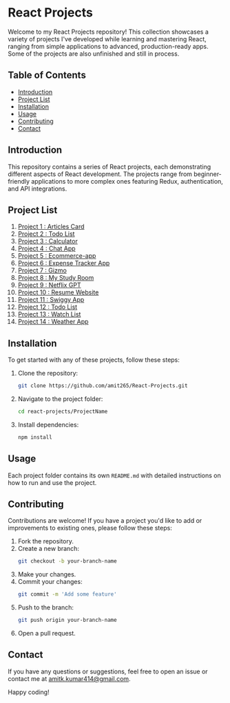 <link rel="stylesheet" href="https://cdnjs.cloudflare.com/ajax/libs/font-awesome/6.0.0-beta3/css/all.min.css">


# React Projects

Welcome to my React Projects repository! This collection showcases a variety of projects I've developed while learning and mastering React, ranging from simple applications to advanced, production-ready apps. Some of the projects are also unfinished and still in process.

## Table of Contents

- [Introduction](#introduction)
- [Project List](#project-list)
- [Installation](#installation)
- [Usage](#usage)
- [Contributing](#contributing)
- [Contact](#contact)

## Introduction

This repository contains a series of React projects, each demonstrating different aspects of React development. The projects range from beginner-friendly applications to more complex ones featuring Redux, authentication, and API integrations.

## Project List

1. [Project 1 : Articles Card](./articles_card/)
2. [Project 2 : Todo List](./todo-list/)
3. [Project 3 : Calculator](./calculator/)
4. [Project 4 : Chat App](./chat-app/)
5. [Project 5 : Ecommerce-app](./ecommerce-app/) 
6. [Project 6 : Expense Tracker App](./expense-tracker-app/) 
7. [Project 7 : Gizmo](./gizmoo/) 
8. [Project 8 : My Study Room](./my-study-room/) 
9. [Project 9 : Netflix GPT](./netflixgpt/) 
10. [Project 10 : Resume Website](./resume-website/)
11. [Project 11 : Swiggy App](./swiggy-app/) 
12. [Project 12 : Todo List](./todo-list/) 
13. [Project 13 : Watch List](./watch-list/) 
14. [Project 14 : Weather App](./weather-app/)

## Installation

To get started with any of these projects, follow these steps:

1. Clone the repository:
    ```bash
    git clone https://github.com/amit265/React-Projects.git
    ```
2. Navigate to the project folder:
    ```bash
    cd react-projects/ProjectName
    ```
3. Install dependencies:
    ```bash
    npm install
    ```

## Usage

Each project folder contains its own `README.md` with detailed instructions on how to run and use the project.

## Contributing

Contributions are welcome! If you have a project you'd like to add or improvements to existing ones, please follow these steps:

1. Fork the repository.
2. Create a new branch:
    ```bash
    git checkout -b your-branch-name
    ```
3. Make your changes.
4. Commit your changes:
    ```bash
    git commit -m 'Add some feature'
    ```
5. Push to the branch:
    ```bash
    git push origin your-branch-name
    ```
6. Open a pull request.


## Contact

If you have any questions or suggestions, feel free to open an issue or contact me at [amitk.kumar414@gmail.com](mailto:amitk.kumar414@gmail.com).

Happy coding!
